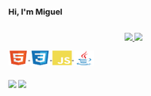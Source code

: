 <h3>Hi, I'm Miguel</h3>

<br>

<div align="center">
  <a href="https://github.com/MiguelSilvaTeixeira">
  <img height="180em" src="https://github-readme-stats.vercel.app/api?username=MiguelSilvaTeixeira&theme=cobalt&show_icons=true)](https://github.com/MiguelSilvaTeixeira/github-readme-stats"/>
  <img height="180em" src="https://github-readme-stats.vercel.app/api/top-langs/?username=MiguelSilvaTeixeira&theme=cobalt&layout=compact&langs_count=7"/>
</div>
  
<div style="display: inline_block"><br>
  <img align="center" alt="HTML" height="30" width="40" src="https://raw.githubusercontent.com/devicons/devicon/master/icons/html5/html5-original.svg">
  <img align="center" alt="CSS" height="30" width="40" src="https://raw.githubusercontent.com/devicons/devicon/master/icons/css3/css3-original.svg">
  <img align="center" alt="Js" height="30" width="40" src="https://raw.githubusercontent.com/devicons/devicon/master/icons/javascript/javascript-plain.svg">  
  <img align="center" alt="Java" height="30" width="40" src="https://github.com/devicons/devicon/blob/master/icons/java/java-original.svg">    
</div>
  
  ##
 
<div> 
  <a href="www.linkedin.com/in/miguelsilvateixeira/" target="_blank"><img src="https://img.shields.io/badge/-LinkedIn-%230077B5?style=for-the-badge&logo=linkedin&logoColor=white" target="_blank"></a> 
  <a href = "mailto: teixeira.miguel.trabalho@gmail.com"><img src="https://img.shields.io/badge/-Gmail-%23333?style=for-the-badge&logo=gmail&logoColor=white" target="_blank"></a>
</div>

<!--
**MiguelSilvaTeixeira/MiguelSilvaTeixeira** is a ✨ _special_ ✨ repository because its `README.md` (this file) appears on your GitHub profile.

-->
